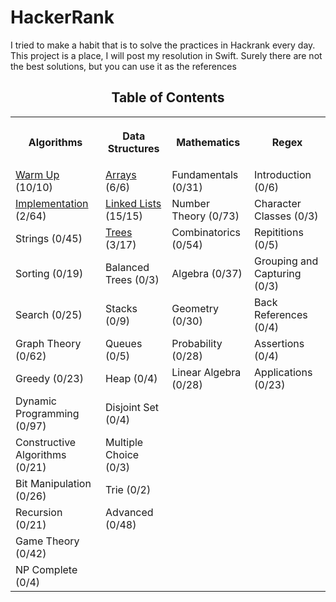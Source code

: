 # HackerRank
I tried to make a habit that is to solve the practices in Hackrank every day. This project is a place, I will post my resolution in Swift. Surely there are not the best solutions, but you can use it as the references

<h2 align="center">Table of Contents</h2>
<table style="width:100%">
  <tr>
    <th><p align="center">Algorithms</p></th>
    <th><p align="center">Data Structures</p></th>
    <th><p align="center">Mathematics</p></th>
    <th><p align="center">Regex</p></th>
  </tr>
  <tr>
    <td><a align="center" href="../../tree/master/Practice/Algorithms">Warm Up</a> (10/10)</td>
    <td><a align="center" href="../../tree/master/Practice/Data%20Structures">Arrays</a> (6/6)</td>
    <td>Fundamentals (0/31)</td>
    <td>Introduction (0/6)</td>
  </tr>
  <tr>
    <td><a align="center" href="../../tree/master/Practice/Algorithms">Implementation</a> (2/64)</td>
    <td><a align="center" href="../../tree/master/Practice/Data%20Structures">Linked Lists</a> (15/15)</td>
    <td>Number Theory (0/73)</td>
    <td>Character Classes (0/3)</td>
  </tr>
  <tr>
    <td>Strings (0/45)</td>
    <td><a align="center" href="../../tree/master/Practice/Data%20Structures">Trees</a> (3/17)</td>
    <td>Combinatorics (0/54)</td>
    <td>Repititions (0/5)</td>
  </tr>
  <tr>
    <td>Sorting (0/19)</td>
    <td>Balanced Trees (0/3)</td>
    <td>Algebra (0/37)</td>
    <td>Grouping and Capturing (0/3)</td>
  </tr>
  <tr>
    <td>Search (0/25)</td>
    <td>Stacks (0/9)</td>
    <td>Geometry (0/30)</td>
    <td>Back References (0/4)</td>
  </tr>
  <tr>
    <td>Graph Theory (0/62)</td>
    <td>Queues (0/5)</td>
    <td>Probability (0/28)</td>
    <td>Assertions (0/4)</td>
  </tr>
  <tr>
    <td>Greedy (0/23)</td>
    <td>Heap (0/4)</td>
    <td>Linear Algebra (0/28)</td>
    <td>Applications (0/23)</td>
  </tr>
  <tr>
    <td>Dynamic Programming (0/97)</td>
    <td>Disjoint Set (0/4)</td>
    <td></td>
    <td></td>
  </tr>
  <tr>
    <td>Constructive Algorithms (0/21)</td>
    <td>Multiple Choice (0/3)</td>
    <td></td>
    <td></td>
  </tr>
  <tr>
    <td>Bit Manipulation (0/26)</td>
    <td>Trie (0/2)</td>
    <td></td>
    <td></td>
  </tr>
  <tr>
    <td>Recursion (0/21)</td>
    <td>Advanced (0/48)</td>
    <td></td>
    <td></td>
  </tr>
  <tr>
    <td>Game Theory (0/42)</td>
    <td></td>
    <td></td>
    <td></td>
  </tr>
  <tr>
    <td>NP Complete (0/4)</td>
    <td></td>
    <td></td>
    <td></td>
  </tr>
</table>
